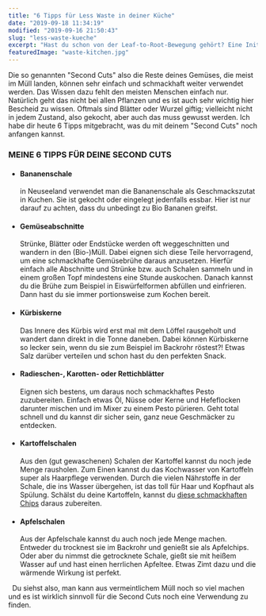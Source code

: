 ```yaml
---
title: "6 Tipps für Less Waste in deiner Küche"
date: "2019-09-18 11:34:19"
modified: "2019-09-16 21:50:43"
slug: "less-waste-kueche"
excerpt: "Hast du schon von der Leaf-to-Root-Bewegung gehört? Eine Initiative für weniger Müll in deiner Küche. Hier geht es darum wirklich jeden Teil der Pflanze (ergo des Gemüses) zu verwenden und nichts zu verschwenden. "
featuredImage: "waste-kitchen.jpg"
---
```


Die so genannten "Second Cuts" also die Reste deines Gemüses, die meist im Müll landen, können sehr einfach und schmackhaft weiter verwendet werden. Das Wissen dazu fehlt den meisten Menschen einfach nur. Natürlich geht das nicht bei allen Pflanzen und es ist auch sehr wichtig hier Bescheid zu wissen. Oftmals sind Blätter oder Wurzel giftig; vielleicht nicht in jedem Zustand, also gekocht, aber auch das muss gewusst werden. Ich habe dir heute 6 Tipps mitgebracht, was du mit deinem "Second Cuts" noch anfangen kannst.

### MEINE 6 TIPPS FÜR DEINE SECOND CUTS

*   #### **Bananenschale**
    
    in Neuseeland verwendet man die Bananenschale als Geschmackszutat in Kuchen. Sie ist gekocht oder eingelegt jedenfalls essbar. Hier ist nur darauf zu achten, dass du unbedingt zu Bio Bananen greifst.
*   #### **Gemüseabschnitte**
    
    Strünke, Blätter oder Endstücke werden oft weggeschnitten und wandern in den (Bio-)Müll. Dabei eignen sich diese Teile hervorragend, um eine schmackhafte Gemüsebrühe daraus anzusetzen. Hierfür einfach alle Abschnitte und Strünke bzw. auch Schalen sammeln und in einem großen Topf mindestens eine Stunde auskochen. Danach kannst du die Brühe zum Beispiel in Eiswürfelformen abfüllen und einfrieren. Dann hast du sie immer portionsweise zum Kochen bereit.
*   #### Kürbiskerne
    
    Das Innere des Kürbis wird erst mal mit dem Löffel rausgeholt und wandert dann direkt in die Tonne daneben. Dabei können Kürbiskerne so lecker sein, wenn du sie zum Beispiel im Backrohr röstest?! Etwas Salz darüber verteilen und schon hast du den perfekten Snack.
*   #### Radieschen-, Karotten- oder Rettichblätter
    
    Eignen sich bestens, um daraus noch schmackhaftes Pesto zuzubereiten. Einfach etwas Öl, Nüsse oder Kerne und Hefeflocken darunter mischen und im Mixer zu einem Pesto pürieren. Geht total schnell und du kannst dir sicher sein, ganz neue Geschmäcker zu entdecken.
*   #### Kartoffelschalen
    
    Aus den (gut gewaschenen) Schalen der Kartoffel kannst du noch jede Menge rausholen. Zum Einen kannst du das Kochwasser von Kartoffeln super als Haarpflege verwenden. Durch die vielen Nährstoffe in der Schale, die ins Wasser übergehen, ist das toll für Haar und Kopfhaut als Spülung. Schälst du deine Kartoffeln, kannst du [diese schmackhaften Chips](https://www.veganblatt.com/kartoffelschalen-chips) daraus zubereiten.
*   #### Apfelschalen
    
    Aus der Apfelschale kannst du auch noch jede Menge machen. Entweder du trocknest sie im Backrohr und genießt sie als Apfelchips. Oder aber du nimmst die getrocknete Schale, gießt sie mit heißem Wasser auf und hast einen herrlichen Apfeltee. Etwas Zimt dazu und die wärmende Wirkung ist perfekt.

  Du siehst also, man kann aus vermeintlichem Müll noch so viel machen und es ist wirklich sinnvoll für die Second Cuts noch eine Verwendung zu finden.